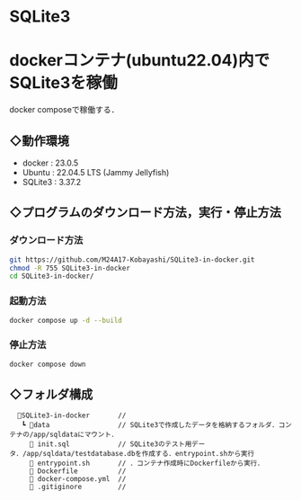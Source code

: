# SQLite3
# dockerコンテナ(ubuntu22.04)内でSQLite3を稼働
docker composeで稼働する．

## ◇動作環境
- docker : 23.0.5
- Ubuntu : 22.04.5 LTS (Jammy Jellyfish)
- SQLite3 : 3.37.2


## ◇プログラムのダウンロード方法，実行・停止方法

### ダウンロード方法

``` sh
git https://github.com/M24A17-Kobayashi/SQLite3-in-docker.git
chmod -R 755 SQLite3-in-docker
cd SQLite3-in-docker/
```

### 起動方法
``` sh
docker compose up -d --build
```

### 停止方法
``` sh
docker compose down
```

## ◇フォルダ構成
``` file
  📁SQLite3-in-docker       //
   ┗ 📁data                 // SQLite3で作成したデータを格納するフォルダ．コンテナの/app/sqldataにマウント．
     📃 init.sql            // SQLite3のテスト用データ．/app/sqldata/testdatabase.dbを作成する．entrypoint.shから実行
     📃 entrypoint.sh       // ．コンテナ作成時にDockerfileから実行．
     📃 Dockerfile          //
     📃 docker-compose.yml  //
     📃 .gitiginore         //
```